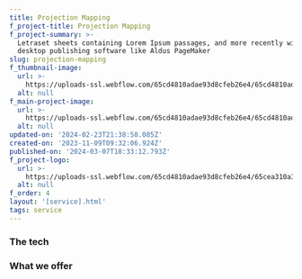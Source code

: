 ```yaml
---
title: Projection Mapping
f_project-title: Projection Mapping
f_project-summary: >-
  Letraset sheets containing Lorem Ipsum passages, and more recently with
  desktop publishing software like Aldus PageMaker 
slug: projection-mapping
f_thumbnail-image:
  url: >-
    https://uploads-ssl.webflow.com/65cd4810adae93d8cfeb26e4/65cd4810adae93d8cfeb2803_Project%204-min.jpg
  alt: null
f_main-project-image:
  url: >-
    https://uploads-ssl.webflow.com/65cd4810adae93d8cfeb26e4/65cd4810adae93d8cfeb2803_Project%204-min.jpg
  alt: null
updated-on: '2024-02-23T21:38:58.085Z'
created-on: '2023-11-09T09:32:06.924Z'
published-on: '2024-03-07T18:33:12.793Z'
f_project-logo:
  url: >-
    https://uploads-ssl.webflow.com/65cd4810adae93d8cfeb26e4/65cea310a3beaff733efd618_projector.png
  alt: null
f_order: 4
layout: '[service].html'
tags: service
---
```


### The tech

### What we offer
